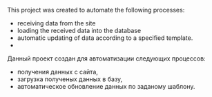 This project was created to automate the following processes:
- receiving data from the site
- loading the received data into the database
- automatic updating of data according to a specified template.
- 
Данный проект создан для автоматизации следующих процессов:
- получения данных с сайта,
- загрузка полученых данных в базу,
- автоматическое обновление данных по заданому шаблону.
